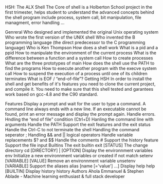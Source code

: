 HSH: The ALX Shell
The Core of shell is a Holberton School project in the first trimester, helps student to understand the advanced concepts behind the shell program include process, system call, bit manipulation, file managment, error handling ...

Genreral
Who designed and implemented the original Unix operating system
Who wrote the first version of the UNIX shell
Who invented the B programming language (the direct predecessor to the C programming language)
Who is Ken Thompson
How does a shell work
What is a pid and a ppid
How to manipulate the environment of the current process
What is the difference between a function and a system call
How to create processes
What are the three prototypes of main
How does the shell use the PATH to find the programs
How to execute another program with the execve system call
How to suspend the execution of a process until one of its children terminates
What is EOF / “end-of-file”?
Getting HSH
In order to install the shell and get benefits of it's features you need to clone the current project, and compile it. You need to make sure that this shell tested and garantees work based on gcc-4.8 and the C90 standard.

Features
Display a prompt and wait for the user to type a command. A command line always ends with a new line.
If an executable cannot be found, print an error message and display the prompt again.
Handle errors.
Hndling the “end of file” condition (Ctrl+D)
Hanling the command line with arguments
Handle the PATH
Support the exit features and the exit status
Handle the Ctrl-C to not terminate the shell
Handling the command seperator ;
Handling && and || logical operators
Handle variable replacements $? and $$
Handle the comments #
Support the history feature
Support the file input
Builtins
The exit builtin exit [STATUS]
The change directory cd [DIRECTORY] | [OPTION]
Display the environnment variables env
Initialize a new environnment variables or created if not match setenv [VARIABLE] [VALUE]
Remove an environnment variable unsetenv [VARIABLE]
Support the aliases alias [name [='value'] ...]
Display help help [BUILTIN]
Display history history
Authors
Ahola Emmanuel & Stephen Ablade - Machine learning enthusiast & full stack developer 
